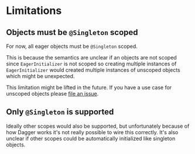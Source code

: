 # Limitations

## Objects must be `@Singleton` scoped
For now, all eager objects must be `@Singleton` scoped.

This is because the semantics are unclear if an objects are not scoped since `EagerInitializer` is not scoped so 
creating multiple instances of `EagerInitializer` would created multiple instances of unscoped objects which might be
unexpected.

This limitation might be lifted in the future. If you have a use case for unscoped objects please 
[file an issue](https://github.com/ansman/deager/issues/new).

## Only `@Singleton` is supported
Ideally other scopes would also be supported, but unfortunately because of how Dagger works it's not really possible
to wire this correctly. It's also unclear if other scopes could be automatically initialized like singleton objects.
